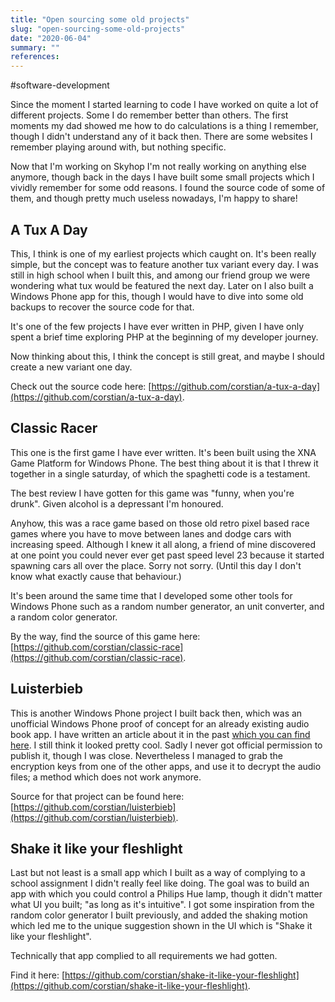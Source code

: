 ```yaml
---
title: "Open sourcing some old projects"
slug: "open-sourcing-some-old-projects"
date: "2020-06-04"
summary: ""
references: 
---
```


#software-development

Since the moment I started learning to code I have worked on quite a lot of different projects. Some I do remember better than others. The first moments my dad showed me how to do calculations is a thing I remember, though I didn't understand any of it back then. There are some websites I remember playing around with, but nothing specific.

Now that I'm working on Skyhop I'm not really working on anything else anymore, though back in the days I have built some small projects which I vividly remember for some odd reasons. I found the source code of some of them, and though pretty much useless nowadays, I'm happy to share!


## A Tux A Day

This, I think is one of my earliest projects which caught on. It's been really simple, but the concept was to feature another tux variant every day. I was still in high school when I built this, and among our friend group we were wondering what tux would be featured the next day. Later on I also built a Windows Phone app for this, though I would have to dive into some old backups to recover the source code for that.

It's one of the few projects I have ever written in PHP, given I have only spent a brief time exploring PHP at the beginning of my developer journey.

Now thinking about this, I think the concept is still great, and maybe I should create a new variant one day.

Check out the source code here: [https://github.com/corstian/a-tux-a-day](https://github.com/corstian/a-tux-a-day).


## Classic Racer

This one is the first game I have ever written. It's been built using the XNA Game Platform for Windows Phone. The best thing about it is that I threw it together in a single saturday, of which the spaghetti code is a testament.

The best review I have gotten for this game was "funny, when you're drunk". Given alcohol is a depressant I'm honoured.

Anyhow, this was a race game based on those old retro pixel based race games where you have to move between lanes and dodge cars with increasing speed. Although I knew it all along, a friend of mine discovered at one point you could never ever get past speed level 23 because it started spawning cars all over the place. Sorry not sorry. (Until this day I don't know what exactly cause that behaviour.)

It's been around the same time that I developed some other tools for Windows Phone such as a random number generator, an unit converter, and a random color generator.

By the way, find the source of this game here: [https://github.com/corstian/classic-race](https://github.com/corstian/classic-race).


## Luisterbieb

This is another Windows Phone project I built back then, which was an unofficial Windows Phone proof of concept for an already existing audio book app. I have written an article about it in the past [which you can find here](/blog/2014-08-24/luisterbieb-windows-phone-app). I still think it looked pretty cool. Sadly I never got official permission to publish it, though I was close. Nevertheless I managed to grab the encryption keys from one of the other apps, and use it to decrypt the audio files; a method which does not work anymore.

Source for that project can be found here: [https://github.com/corstian/luisterbieb](https://github.com/corstian/luisterbieb).


## Shake it like your fleshlight

Last but not least is a small app which I built as a way of complying to a school assignment I didn't really feel like doing. The goal was to build an app with which you could control a Philips Hue lamp, though it didn't matter what UI you built; "as long as it's intuitive". I got some inspiration from the random color generator I built previously, and added the shaking motion which led me to the unique suggestion shown in the UI which is "Shake it like your fleshlight".

Technically that app complied to all requirements we had gotten.

Find it here: [https://github.com/corstian/shake-it-like-your-fleshlight](https://github.com/corstian/shake-it-like-your-fleshlight).
